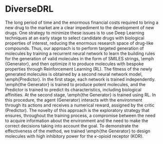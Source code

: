 # DiverseDRL
The long period of time and the enormous financial costs required to bring a new drug to the market are a clear impediment to the development of new drugs. One strategy to minimize these issues is to use Deep Learning techniques at an early stage to select candidate drugs with biological properties of interest, reducing the enormous research space of drug-like compounds.
Thus, our approach is to perform targeted generation of molecules by training a recurrent neural network to learn the building rules for the generation of valid molecules in the form of SMILES strings, \emph {Generator}, and then optimize it to produce molecules with bespoke properties through Reinforcement Learning (RL). The fitness of the newly generated molecules is obtained by a second neural network model, \emph{Predictor}.
In the first stage, each network is trained independently. \emph{the Generator} is trained to produce potent molecules, and the Predictor is trained to predict its characteristics, including biological affinities. At the second stage, \emph{the Generator} is trained using RL. In this procedure, the agent (Generator) interacts with the environment through its actions and receives a numerical reward, assigned by the critic (Predictor). The novelty of this approach is the exploratory strategy that ensures, throughout the training process, a compromise between the need to acquire information about the environment and the need to make the correct decisions taking into account the goal. To demonstrate the effectiveness of the method, we trained \emph{the Generator} to design molecules with high inhibitory power for the $\kappa$-opioid receptor (KOR).
